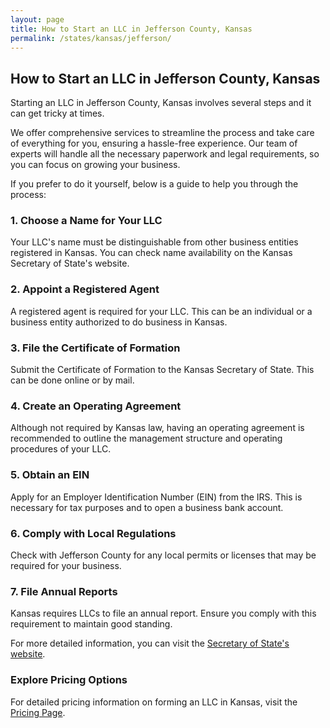 ```yaml
---
layout: page
title: How to Start an LLC in Jefferson County, Kansas
permalink: /states/kansas/jefferson/
---
```


<h2>How to Start an LLC in Jefferson County, Kansas</h2>

<p>Starting an LLC in Jefferson County, Kansas involves several steps and it can get tricky at times.</p>

<p>We offer comprehensive services to streamline the process and take care of everything for you, ensuring a hassle-free experience. Our team of experts will handle all the necessary paperwork and legal requirements, so you can focus on growing your business.</p>

<p>If you prefer to do it yourself, below is a guide to help you through the process:</p>

<h3>1. Choose a Name for Your LLC</h3>
<p>Your LLC's name must be distinguishable from other business entities registered in Kansas. You can check name availability on the Kansas Secretary of State's website.</p>

<h3>2. Appoint a Registered Agent</h3>
<p>A registered agent is required for your LLC. This can be an individual or a business entity authorized to do business in Kansas.</p>

<h3>3. File the Certificate of Formation</h3>
<p>Submit the Certificate of Formation to the Kansas Secretary of State. This can be done online or by mail.</p>

<h3>4. Create an Operating Agreement</h3>
<p>Although not required by Kansas law, having an operating agreement is recommended to outline the management structure and operating procedures of your LLC.</p>

<h3>5. Obtain an EIN</h3>
<p>Apply for an Employer Identification Number (EIN) from the IRS. This is necessary for tax purposes and to open a business bank account.</p>

<h3>6. Comply with Local Regulations</h3>
<p>Check with Jefferson County for any local permits or licenses that may be required for your business.</p>

<h3>7. File Annual Reports</h3>
<p>Kansas requires LLCs to file an annual report. Ensure you comply with this requirement to maintain good standing.</p>

<p>For more detailed information, you can visit the <a href="https://www.sos.kansas.gov/">Secretary of State's website</a>.</p>

<h3>Explore Pricing Options</h3>
<p>For detailed pricing information on forming an LLC in Kansas, visit the <a href="{ '/new-pricing/' | relative_url }">Pricing Page</a>.</p>
